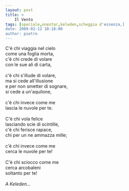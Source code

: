 ```yaml
---
layout: post
title: >
    Il Vento
tags: [speciale,onestar,keleden,scheggia d'essenza,]
date: 2009-02-12 18:18:00
author: pietro
---
```

C'è chi viaggia nel cielo<br/>come una foglia morta,<br/>c'è chi crede di volare<br/>con le sue ali di carta,<br/><br/>c'è chi s'illude di volare,<br/>ma si cede all'illusione<br/>e per non smetter di sognare,<br/>si cede a un'aquilone,<br/><br/>c'è chi invece come me<br/>lascia le nuvole per te.<br/><br/>C'è chi vola felice<br/>lasciando scie di scintille,<br/>c'è chi ferisce rapace,<br/>chi per un ne ammazza mille;<br/><br/>c'è chi invece come me<br/>cerca le nuvole per te!<br/><br/>C'è chi sciocco come me<br/>cerca arcobaleni<br/>soltanto per te!<br/><br/><span style="font-style: italic">A Keleden...</span>

